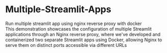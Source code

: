 # Multiple-Streamlit-Apps
Run multiple streamlit app using nginx reverse proxy with docker
<br/>
This demonstration showcases the configuration of multiple Streamlit applications through an Nginx reverse proxy, where we've developed and containerized two separate Streamlit apps using Docker, allowing Nginx to serve them on distinct ports accessible via different URLs
